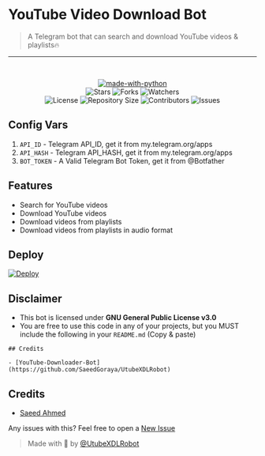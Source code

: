 # YouTube Video Download Bot

> A Telegram bot that can search and download YouTube videos & playlists🔥
---------------------
<br>
<p align="center">
<a href="https://python.org"><img src="http://forthebadge.com/images/badges/made-with-python.svg" alt="made-with-python"></a>
<br>
    <img src="https://img.shields.io/github/stars/SaeedGoraya/UtubeXDLRobot?style=for-the-badge" alt="Stars">
    <img src="https://img.shields.io/github/forks/SaeedGoraya/UtubeXDLRobot?style=for-the-badge" alt="Forks">
    <img src="https://img.shields.io/github/watchers/SaeedGoraya/UtubeXDLRobot?style=for-the-badge" alt="Watchers"> 
<br>
    <img src="https://img.shields.io/github/license/SaeedGoraya/UtubeXDLRobot?style=for-the-badge" alt="License">
    <img src="https://img.shields.io/github/repo-size/SaeedGoraya/UtubeXDLRobot?style=for-the-badge" alt="Repository Size">
    <img src="https://img.shields.io/github/contributors/SaeedGoraya/UtubeXDLRobot?style=for-the-badge" alt="Contributors">
    <img src="https://img.shields.io/github/issues/SaeedGoraya/UtubeXDLRobot?style=for-the-badge" alt="Issues">
</p>

## Config Vars
1. `API_ID` - Telegram API_ID, get it from my.telegram.org/apps
2. `API_HASH` - Telegram API_HASH, get it from my.telegram.org/apps
3. `BOT_TOKEN` - A Valid Telegram Bot Token, get it from @Botfather

## Features

- Search for YouTube videos
- Download YouTube videos
- Download videos from playlists
- Download videos from playlists in audio format

## Deploy

[![Deploy](https://www.herokucdn.com/deploy/button.svg)](https://heroku.com/deploy?template=https://github.com/SaeedGoraya/UtubeXDLRobot)

## Disclaimer 

- This bot is licensed under <b>GNU General Public License v3.0</b>
- You are free to use this code in any of your projects, but you MUST include the following in your `README.md` (Copy & paste)
```
## Credits

- [YouTube-Downloader-Bot](https://github.com/SaeedGoraya/UtubeXDLRobot)
```

## Credits

- [Saeed Ahmed](https://github.com/SaeedGoraya)

Any issues with this? Feel free to open a [New Issue](https://github.com/SaeedGoraya/UtubeXDLRobot/issues)

> Made with 💞 by <a href="https://github.com/SaeedGoraya/UtubeXDLRobot">@UtubeXDLRobot</a>
 
